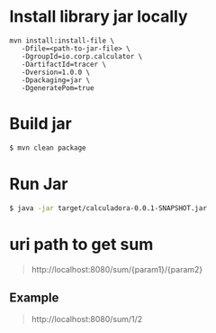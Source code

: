 # Install library jar locally
```
mvn install:install-file \
   -Dfile=<path-to-jar-file> \
   -DgroupId=io.corp.calculator \
   -DartifactId=tracer \
   -Dversion=1.0.0 \
   -Dpackaging=jar \
   -DgeneratePom=true

```

# Build jar
```sh
$ mvn clean package
```

# Run Jar
```sh
$ java -jar target/calculadora-0.0.1-SNAPSHOT.jar
```

# uri path to get sum
> http://localhost:8080/sum/{param1}/{param2}

## Example
> http://localhost:8080/sum/1/2

